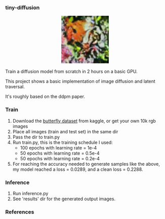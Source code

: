 ### tiny-diffusion

[//]: # (![Example]&#40;./sample.gif&#41;)
<div align="center">
<img src="./sample.gif" width="150" alt="Description">
</div>


Train a diffusion model from scratch in 2 hours on a basic GPU.  

This project shows a basic implementation of image diffusion and latent traversal.

It's roughly based on the ddpm paper. 


### Train
1. Download the [butterfly dataset](https://www.kaggle.com/datasets/phucthaiv02/butterfly-image-classification) from kaggle, or get your own 10k rgb images 
2. Place all images (train and test set) in the same dir
3. Pass the dir to train.py
4. Run train.py, this is the training schedule I used:
   - 100 epochs with learning rate = 1e-4 
   - 50 epochs with learning rate = 0.5e-4
   - 50 epochs with learning rate = 0.2e-4 
5. For reaching the accuracy needed to generate samples like the above, 
my model reached a loss = 0.0289, and a clean loss = 0.2288.

### Inference
1. Run inference.py
2. See 'results' dir for the generated output images.

### References